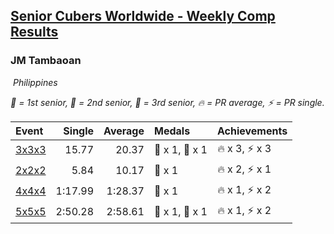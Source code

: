 <style>table {white-space: nowrap;}</style>
<link rel="stylesheet" type="text/css" href="/scw-comp/css/flags.css" />

## [Senior Cubers Worldwide - Weekly Comp Results](/scw-comp/results/)
### JM Tambaoan

<i class="flag flag-PH" />&nbsp;Philippines

<span style="white-space: nowrap;">🥇 = 1st senior</span>, <span style="white-space: nowrap;">🥈 = 2nd senior</span>, <span style="white-space: nowrap;">🥉 = 3rd senior</span>, <span style="white-space: nowrap;">🔥 = PR average</span>, <span style="white-space: nowrap;">⚡ = PR single</span>.

| Event | Single | Average | Medals | Achievements|
| :-- | --: | --: | :-- | :-- |
| [3x3x3](333.md) | 15.77 | 20.37 | 🥈 x 1, 🥉 x 1 | 🔥 x 3, ⚡ x 3 |
| [2x2x2](222.md) | 5.84 | 10.17 | 🥉 x 1 | 🔥 x 2, ⚡ x 1 |
| [4x4x4](444.md) | 1:17.99 | 1:28.37 | 🥉 x 1 | 🔥 x 1, ⚡ x 2 |
| [5x5x5](555.md) | 2:50.28 | 2:58.61 | 🥈 x 1, 🥉 x 1 | 🔥 x 1, ⚡ x 2 |

<!-- Global site tag (gtag.js) - Google Analytics -->
<script async src="https://www.googletagmanager.com/gtag/js?id=UA-86348435-3"></script>
<script>window.dataLayer = window.dataLayer || []; function gtag() {dataLayer.push(arguments);} gtag('js', new Date()); gtag('config', 'UA-86348435-3');</script>
